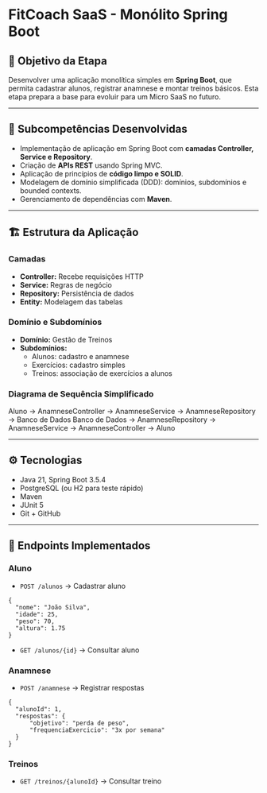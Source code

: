 # FitCoach SaaS - Monólito Spring Boot

## 🎯 Objetivo da Etapa
Desenvolver uma aplicação monolítica simples em **Spring Boot**, que permita cadastrar alunos, registrar anamnese e montar treinos básicos. Esta etapa prepara a base para evoluir para um Micro SaaS no futuro.

---

## 📌 Subcompetências Desenvolvidas
- Implementação de aplicação em Spring Boot com **camadas Controller, Service e Repository**.
- Criação de **APIs REST** usando Spring MVC.
- Aplicação de princípios de **código limpo e SOLID**.
- Modelagem de domínio simplificada (DDD): domínios, subdomínios e bounded contexts.
- Gerenciamento de dependências com **Maven**.

---

## 🏗️ Estrutura da Aplicação

### Camadas
- **Controller:** Recebe requisições HTTP
- **Service:** Regras de negócio
- **Repository:** Persistência de dados
- **Entity:** Modelagem das tabelas

### Domínio e Subdomínios
- **Domínio:** Gestão de Treinos
- **Subdomínios:**
    - Alunos: cadastro e anamnese
    - Exercícios: cadastro simples
    - Treinos: associação de exercícios a alunos

### Diagrama de Sequência Simplificado
Aluno -> AnamneseController -> AnamneseService -> AnamneseRepository -> Banco de Dados
Banco de Dados -> AnamneseRepository -> AnamneseService -> AnamneseController -> Aluno

---

## ⚙️ Tecnologias
- Java 21, Spring Boot 3.5.4
- PostgreSQL (ou H2 para teste rápido)
- Maven
- JUnit 5
- Git + GitHub

---

## 🔌 Endpoints Implementados

### Aluno
- `POST /alunos` → Cadastrar aluno

```
{
  "nome": "João Silva",
  "idade": 25,
  "peso": 70,
  "altura": 1.75
}
```

- `GET /alunos/{id}` → Consultar aluno

### Anamnese
- `POST /anamnese` → Registrar respostas

```
{
  "alunoId": 1,
  "respostas": {
      "objetivo": "perda de peso",
      "frequenciaExercicio": "3x por semana"
  }
}
```
### Treinos
- `GET /treinos/{alunoId}` → Consultar treino